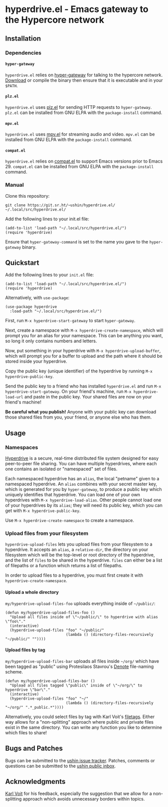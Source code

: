 # hyperdrive.el - Emacs gateway to the Hypercore network

## Installation

### Dependencies

#### `hyper-gateway`

`hyperdrive.el` relies on
[hyper-gateway](https://github.com/RangerMauve/hyper-gateway/) for
talking to the hypercore network.
[Download](https://github.com/RangerMauve/hyper-gateway/releases) or
compile the binary then ensure that it is executable and in your
`$PATH`.

#### `plz.el`

`hyperdrive.el` uses [plz.el](https://github.com/alphapapa/plz.el) for
sending HTTP requests to `hyper-gateway`. `plz.el` can be installed
from GNU ELPA with the `package-install` command.

#### `mpv.el`

`hyperdrive.el` uses [mpv.el](https://github.com/kljohann/mpv.el) for
streaming audio and video. `mpv.el` can be installed from GNU ELPA
with the `package-install` command.

#### `compat.el`

`hyperdrive.el` relies on
[compat.el](https://github.com/emacs-compat/compat) to support Emacs
versions prior to Emacs 29. `compat.el` can be installed from GNU ELPA
with the `package-install` command.

### Manual

Clone this repository:

```
git clone https://git.sr.ht/~ushin/hyperdrive.el/ ~/.local/src/hyperdrive.el/
```

Add the following lines to your init.el file:

```
(add-to-list 'load-path "~/.local/src/hyperdrive.el/")
(require 'hyperdrive)
```

Ensure that `hyper-gateway-command` is set to the name you gave to the
`hyper-gateway` binary.

## Quickstart

Add the following lines to your `init.el` file:

```
(add-to-list 'load-path "~/.local/src/hyperdrive.el/")
(require 'hyperdrive)
```

Alternatively, with `use-package`:
```
(use-package hyperdrive
  :load-path "~/.local/src/hyperdrive.el/")
```

First, run `M-x hyperdrive-start-gateway` to start `hyper-gateway`.

Next, create a namespace with `M-x hyperdrive-create-namespace`, which
will prompt you for an alias for your namespace. This can be anything
you want, so long it only contains numbers and letters.

Now, put something in your hyperdrive with `M-x
hyperdrive-upload-buffer`, which will prompt you for a buffer to
upload and the path where it should be stored inside your hyperdrive.

Copy the public key (unique identifier) of the hyperdrive by running
`M-x hyperdrive-public-key`.

Send the public key to a friend who has installed `hyperdrive.el` and
run `M-x hyperdrive-start-gateway`. On your friend's machine, run `M-x
hyperdrive-load-url` and paste in the public key. Your shared files
are now on your friend's machine!

**Be careful what you publish!** Anyone with your public key can
download those shared files from you, your friend, or anyone else who
has them.

## Usage

### Namespaces

[Hyperdrive](https://docs.holepunch.to/building-blocks/hyperdrive) is
a secure, real-time distributed file system designed for easy
peer-to-peer file sharing. You can have multiple hyperdrives, where
each one contains an isolated or "namespaced" set of files.

Each namespaced hyperdrive has an `alias`, the local "petname" given to
a namespaced hyperdrive. An `alias` combines with your secret master
key, which is generated for you by `hyper-gateway`, to produce a public
key which uniquely identifies that hyperdrive. You can load one of your
own hyperdrives with `M-x hyperdrive-load-alias`. Other people cannot
load one of your hyperdrives by its `alias`; they will need its public
key, which you can get with `M-x hyperdrive-public-key`.

Use `M-x hyperdrive-create-namespace` to create a namespace.

### Upload files from your filesystem

`hyperdrive-upload-files` lets you upload files from your filesystem
to a hyperdrive. It accepts an `alias`, a `relative-dir`, the
directory on your filesystem which will be the top-level or root
directory of the hyperdrive, and the list of `files` to be shared in
the hyperdrive. `files` can either be a list of filepaths or a
function which returns a list of filepaths.

In order to upload files to a hyperdrive, you must first create it
with `hyperdrive-create-namespace`.

#### Upload a whole directory

`my/hyperdrive-upload-files-foo` uploads everything inside of `~/public/`:

```
(defun my/hyperdrive-upload-files-foo ()
  "Upload all files inside of \"~/public/\" to hyperdrive with alias \"foo\"."
  (interactive)
  (hyperdrive-upload-files "foo" "~/public/"
                           (lambda () (directory-files-recursively "~/public/" ""))))
```

#### Upload files by tag

`my/hyperdrive-upload-files-bar` uploads all files inside `~/org/` which
have been tagged as "public" using Protesilaos Stavrou's
[Denote](https://protesilaos.com/emacs/denote) file-naming scheme.

```
(defun my/hyperdrive-upload-files-bar ()
  "Upload all files tagged \"public\" inside of \"~/org/\" to hyperdrive \"bar\"."
  (interactive)
  (hyperdrive-upload-files "foo" "~/"
                           (lambda () (directory-files-recursively "~/org/" ".*_public.*"))))
```

Alternatively, you could select files by tag with Karl Voit's
[filetags](https://github.com/novoid/filetags/). Either way allows for
a "non-splitting" approach where public and private files exist in the
same directory. You can write any function you like to determine which
files to share!

## Bugs and Patches

Bugs can be submitted to the [ushin issue
tracker](https://todo.sr.ht/~ushin/ushin). Patches,
comments or questions can be submitted to the [ushin public
inbox](https://lists.sr.ht/~ushin/ushin).

## Acknowledgments

[Karl Voit](https://karl-voit.at/) for his feedback, especially the
suggestion that we allow for a non-splitting approach which avoids
unnecessary borders within topics.
